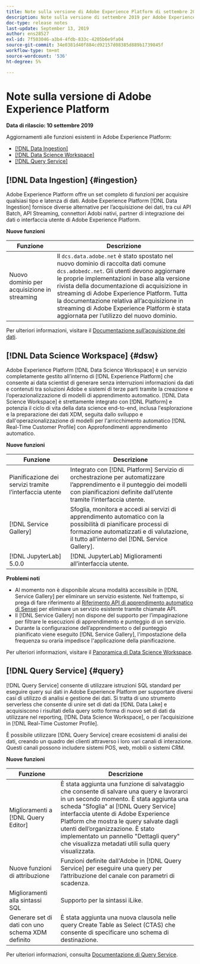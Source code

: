 ```yaml
---
title: Note sulla versione di Adobe Experience Platform di settembre 2019
description: Note sulla versione di settembre 2019 per Adobe Experience Platform.
doc-type: release notes
last-update: September 13, 2019
author: ens28527
exl-id: 7f503046-a3b4-4fdb-833c-4205b6e9fa04
source-git-commit: 34e0381d40f884cd92157d08385d889b1739845f
workflow-type: tm+mt
source-wordcount: '536'
ht-degree: 5%

---
```


# Note sulla versione di Adobe Experience Platform

**Data di rilascio: 10 settembre 2019**

Aggiornamenti alle funzioni esistenti in Adobe Experience Platform:

* [[!DNL Data Ingestion]](#ingestion)
* [[!DNL Data Science Workspace]](#dsw)
* [[!DNL Query Service]](#query)

## [!DNL Data Ingestion] {#ingestion}

Adobe Experience Platform offre un set completo di funzioni per acquisire qualsiasi tipo e latenza di dati. Adobe Experience Platform [!DNL Data Ingestion] fornisce diverse alternative per l’acquisizione dei dati, tra cui API Batch, API Streaming, connettori Adobi nativi, partner di integrazione dei dati o interfaccia utente di Adobe Experience Platform.

**Nuove funzioni**

| Funzione | Descrizione |
| ----------- | ---------- |
| Nuovo dominio per acquisizione in streaming | Il `dcs.data.adobe.net` è stato spostato nel nuovo dominio di raccolta dati comune `dcs.adobedc.net`. Gli utenti devono aggiornare le proprie implementazioni in base alla versione rivista della documentazione di acquisizione in streaming di Adobe Experience Platform. Tutta la documentazione relativa all’acquisizione in streaming di Adobe Experience Platform è stata aggiornata per l’utilizzo del nuovo dominio. |

Per ulteriori informazioni, visitare il [Documentazione sull’acquisizione dei dati](../../ingestion/home.md).

## [!DNL Data Science Workspace] {#dsw}

Adobe Experience Platform [!DNL Data Science Workspace] è un servizio completamente gestito all’interno di [!DNL Experience Platform] che consente ai data scientist di generare senza interruzioni informazioni da dati e contenuti tra soluzioni Adobe e sistemi di terze parti tramite la creazione e l’operazionalizzazione di modelli di apprendimento automatico. [!DNL Data Science Workspace] è strettamente integrato con [!DNL Platform] e potenzia il ciclo di vita della data science end-to-end, inclusa l&#39;esplorazione e la preparazione dei dati XDM, seguita dallo sviluppo e dall&#39;operazionalizzazione di modelli per l&#39;arricchimento automatico [!DNL Real-Time Customer Profile] con Approfondimenti apprendimento automatico.

**Nuove funzioni**

| Funzione | Descrizione |
| -----------| ---------- |
| Pianificazione dei servizi tramite l’interfaccia utente | Integrato con [!DNL Platform] Servizio di orchestrazione per automatizzare l’apprendimento e il punteggio dei modelli con pianificazioni definite dall’utente tramite l’interfaccia utente. |
| [!DNL Service Gallery] | Sfoglia, monitora e accedi ai servizi di apprendimento automatico con la possibilità di pianificare processi di formazione automatizzati e di valutazione, il tutto all’interno del [!DNL Service Gallery]. |
| [!DNL JupyterLab] 5.0.0 | [!DNL JupyterLab] Miglioramenti all’interfaccia utente. |

**Problemi noti**

* Al momento non è disponibile alcuna modalità accessibile in [!DNL Service Gallery] per eliminare un servizio esistente. Nel frattempo, si prega di fare riferimento al [Riferimento API di apprendimento automatico di Sensei](https://www.adobe.io/apis/experienceplatform/home/api-reference.html#!acpdr/swagger-specs/sensei-ml-api.yaml) per eliminare un servizio esistente tramite chiamate API.
* Il [!DNL Service Gallery] non dispone del supporto per l’impaginazione per filtrare le esecuzioni di apprendimento e punteggio di un servizio.
* Durante la configurazione dell’apprendimento o del punteggio pianificato viene eseguito [!DNL Service Gallery], l&#39;impostazione della frequenza su oraria impedisce l&#39;applicazione della pianificazione.

Per ulteriori informazioni, visitare il [Panoramica di Data Science Workspace](../../data-science-workspace/home.md).

## [!DNL Query Service] {#query}

[!DNL Query Service] consente di utilizzare istruzioni SQL standard per eseguire query sui dati in Adobe Experience Platform per supportare diversi casi di utilizzo di analisi e gestione dei dati. Si tratta di uno strumento serverless che consente di unire set di dati da [!DNL Data Lake] e acquisiscono i risultati della query sotto forma di nuovo set di dati da utilizzare nel reporting, [!DNL Data Science Workspace], o per l’acquisizione in [!DNL Real-Time Customer Profile].

È possibile utilizzare [!DNL Query Service] creare ecosistemi di analisi dei dati, creando un quadro dei clienti attraverso i loro vari canali di interazione. Questi canali possono includere sistemi POS, web, mobili o sistemi CRM.

**Nuove funzioni**

| Funzione | Descrizione |
| -----------| ---------- |
| Miglioramenti a [!DNL Query Editor] | È stata aggiunta una funzione di salvataggio che consente di salvare una query e lavorarci in un secondo momento. È stata aggiunta una scheda &quot;Sfoglia&quot; al [!DNL Query Service] interfaccia utente di Adobe Experience Platform che mostra le query salvate dagli utenti dell’organizzazione. È stato implementato un pannello &quot;Dettagli query&quot; che visualizza metadati utili sulla query visualizzata. |
| Nuove funzioni di attribuzione | Funzioni definite dall&#39;Adobe in [!DNL Query Service] per eseguire una query per l’attribuzione del canale con parametri di scadenza. |
| Miglioramenti alla sintassi SQL | Supporto per la sintassi iLike. |
| Generare set di dati con uno schema XDM definito | È stata aggiunta una nuova clausola nelle query Create Table as Select (CTAS) che consente di specificare uno schema di destinazione. |

Per ulteriori informazioni, consulta [Documentazione di Query Service](../../query-service/home.md).
